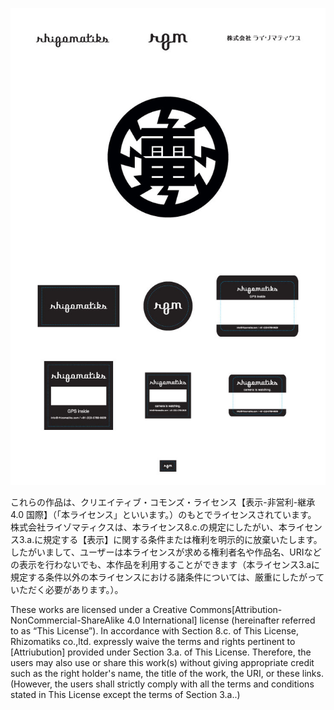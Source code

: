 ![img](https://github.com/rhizomatiks/rzm_logos/raw/master/rzm_logo.jpg)

これらの作品は、クリエイティブ・コモンズ・ライセンス【表示-非営利-継承 4.0 国際】（「本ライセンス」といいます。）のもとでライセンスされています。
株式会社ライゾマティクスは、本ライセンス8.c.の規定にしたがい、本ライセンス3.a.に規定する【表示】に関する条件または権利を明示的に放棄いたします。
したがいまして、ユーザーは本ライセンスが求める権利者名や作品名、URIなどの表示を行わないでも、本作品を利用することができます（本ライセンス3.aに規定する条件以外の本ライセンスにおける諸条件については、厳重にしたがっていただく必要があります。）。
 
 These works are licensed under a Creative Commons[Attribution-NonCommercial-ShareAlike 4.0 International] license (hereinafter referred to as “This License”).
In accordance with Section 8.c. of This License, Rhizomatiks co.,ltd. expressly waive the terms and rights pertinent to [Attriubution] provided under Section 3.a. of This License.
Therefore, the users may also use or share this work(s) without giving appropriate credit such as the right holder's name, the title of the work, the URI, or these links. (However, the users shall strictly comply with all the terms and conditions stated in This License except the terms of Section 3.a..) 

